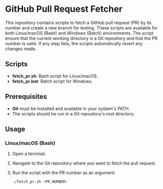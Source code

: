 # GitHub Pull Request Fetcher

This repository contains scripts to fetch a GitHub pull request (PR) by its number and create a new branch for testing. These scripts are available for both Linux/macOS (Bash) and Windows (Batch) environments. 
The script ensure that the current working directory is a Git repository and that the PR number is valid. If any step fails, the scripts automatically revert any changes made.

## Scripts

- **fetch_pr.sh**: Bash script for Linux/macOS.
- **fetch_pr.bat**: Batch script for Windows.

## Prerequisites

- **Git** must be installed and available in your system's PATH.
- The scripts should be run in a Git repository's root directory.

## Usage

### Linux/macOS (Bash)

1. Open a terminal.
2. Navigate to the Git repository where you want to fetch the pull request.
3. Run the script with the PR number as an argument:

   ```bash
   ./fetch_pr.sh <PR_NUMBER>

